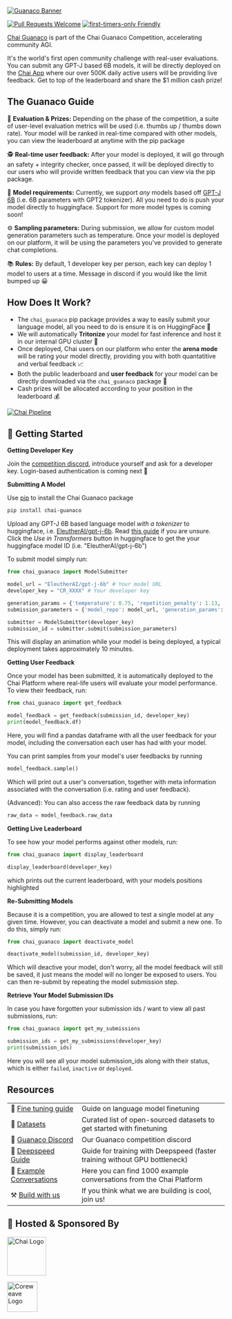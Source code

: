 [![Guanaco Banner](https://imgur.com/wJHIeAU.png)](https://www.chai-research.com/competition.html)

[![Pull Requests Welcome](https://img.shields.io/badge/PRs-welcome-brightgreen.svg?style=flat)](http://makeapullrequest.com)
[![first-timers-only Friendly](https://img.shields.io/badge/first--timers--only-friendly-blue.svg)](http://www.firsttimersonly.com/)

[Chai Guanaco](https://www.chai-research.com/competition.html) is part of the Chai Guanaco Competition, accelerating community AGI.

It's the world's first open community challenge with real-user evaluations. You can submit any GPT-J based 6B models, it will be directly deployed on the [Chai App](https://apps.apple.com/us/app/chai-chat-with-ai-bots/id1544750895) where our over 500K daily active users will be providing live feedback. Get to top of the leaderboard and share the $1 million cash prize!


## The Guanaco Guide

🥇 **Evaluation & Prizes:** Depending on the phase of the competition, a suite of user-level evaluation metrics will be used (i.e. thumbs up / thumbs down rate). Your model will be ranked in real-time compared with other models, you can view the leaderboard at anytime with the pip package

🕵️ **Real-time user feedback:** After your model is deployed, it will go through an safety + integrity checker, once passed, it will be deployed directly to our users who will provide written feedback that you can view via the pip package.

🤖 **Model requirements:** Currently, we support *any* models based off [GPT-J 6B](https://huggingface.co/EleutherAI/gpt-j-6b) (i.e. 6B parameters with GPT2 tokenizer). All you need to do is push your model directly to huggingface. Support for more model types is coming soon!

⚙️ **Sampling parameters:** During submission, we allow for custom model generation parameters such as temperature. Once your model is deployed on our platform, it will be using the parameters you've provided to generate chat completions.

📚 **Rules:** By default, 1 developer key per person, each key can deploy 1 model to users at a time. Message in discord if you would like the limit bumped up 😀


## How Does It Work?

-   The `chai_guanaco` pip package provides a way to easily submit your language model, all you need to do is ensure it is on HuggingFace 🤗
-   We will automatically **Tritonize** your model for fast inference and host it in our internal GPU cluster 🚀
-   Once deployed, Chai users on our platform who enter the **arena mode** will be rating your model directly, providing you with both quantatitive and verbal feedback 📈
-   Both the public leaderboard and **user feedback** for your model can be directly downloaded via the `chai_guanaco` package 🧠
-   Cash prizes will be allocated according to your position in the leaderboard 💰

[![Chai Pipeline](https://imgur.com/LtMWOAq.png)](https://www.chai-research.com/competition.html)

## 🚀 Getting Started

**Getting Developer Key**

Join the [competition discord](https://discord.gg/7mXdjAkw2s), introduce yourself and ask for a developer key. Login-based authentication is coming next 🤗


**Submitting A Model**

Use [pip](https://github.com/pypa/pip) to install the Chai Guanaco package

```sh
pip install chai-guanaco
```

Upload any GPT-J 6B based language model *with a tokenizer* to huggingface, i.e. [EleutherAI/gpt-j-6b](https://huggingface.co/EleutherAI/gpt-j-6b). Read [this guide](https://huggingface.co/docs/transformers/model_sharing) if you are unsure. Click the *Use in Transformers* button in huggingface to get the your huggingface model ID (i.e. "EleutherAI/gpt-j-6b")

To submit model simply run:

```python
from chai_guanaco import ModelSubmitter

model_url = "EleutherAI/gpt-j-6b" # Your model URL
developer_key = "CR_XXXX" # Your developer key

generation_params = {'temperature': 0.75, 'repetition_penalty': 1.13, 'top_p': 0, "top_k": 0}
submission_parameters = {'model_repo': model_url, 'generation_params': generation_params}

submitter = ModelSubmitter(developer_key)
submission_id = submitter.submit(submission_parameters)
````

This will display an animation while your model is being deployed, a typical
deployment takes approximately 10 minutes.

**Getting User Feedback**

Once your model has been submitted, it is automatically deployed to the Chai Platform where real-life users will evaluate your model performance. To view their feedback, run:

```python
from chai_guanaco import get_feedback

model_feedback = get_feedback(submission_id, developer_key)
print(model_feedback.df)
```

Here, you will find a pandas dataframe with all the user feedback for your model, including the conversation each user has had with your model.

You can print samples from your model's user feedbacks by running

```python
model_feedback.sample()
```

Which will print out a user's conversation, together with meta information associated with the conversation (i.e. rating and user feedback).

(Advanced): You can also access the raw feedback data by running

```python
raw_data = model_feedback.raw_data
```


**Getting Live Leaderboard**

To see how your model performs against other models, run:
```python
from chai_guanaco import display_leaderboard

display_leaderboard(developer_key)
```
which prints out the current leaderboard, with your models positions highlighted

**Re-Submitting Models**

Because it is a competition, you are allowed to test a single model at any given time. However, you can deactivate a model and submit a new one. To do this, simply run:

```python
from chai_guanaco import deactivate_model

deactivate_model(submission_id, developer_key)
```
Which will deactive your model, don't worry, all the model feedback will still be saved, it just means the model will no longer be exposed to users. You can then re-submit by repeating the model submission step.

**Retrieve Your Model Submission IDs**

In case you have forgotten your submission ids / want to view all past submissions, run:

```python
from chai_guanaco import get_my_submissions

submission_ids = get_my_submissions(developer_key)
print(submission_ids)
```
Here you will see all your model submission_ids along with their status, which is either `failed`, `inactive` or `deployed`.


## Resources
|                                                                        |                                                                                                 |
| ---------------------------------------------------------------------- | ------------------------------------------------------------------------------------------------|
| 📒 [Fine tuning guide](https://huggingface.co/docs/transformers/training) | Guide on language model finetuning                                                           |
| 💾 [Datasets](https://dataset-ideas.tiiny.site/) | Curated list of open-sourced datasets to get started with finetuning                                                  |
| 💖 [Guanaco Discord](https://discord.gg/7mXdjAkw2s)                   | Our Guanaco competition discord                                                          |
|🚀 [Deepspeed Guide](https://huggingface.co/docs/transformers/main_classes/deepspeed)     | Guide for training with Deepspeed (faster training without GPU bottleneck)    |
|💬 [Example Conversations](https://huggingface.co/docs/transformers/main_classes/deepspeed)     | Here you can find 1000 example conversations from the Chai Platform     |
| ⚒️ [Build with us](https://boards.greenhouse.io/nexus/jobs/5319721003)| If you think what we are building is cool, join us!|


## 🦙 Hosted & Sponsored By

<a href="https://www.chai-research.com/"><img src="https://imgur.com/u3rOQDJ.png" alt="Chai Logo" height="90"/></a>

<a href="https://www.coreweave.com/"><img src="https://imgur.com/oJyuH8q.png" alt="Coreweave Logo" height="70"/></a>
